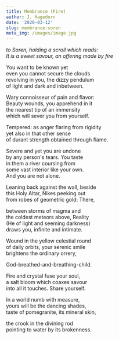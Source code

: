 ```yaml
---
title: Membrance (Fire)
author: J. Hagedorn
date: '2020-03-12'
slug: membrance-soren
meta_img: /images/image.jpg
---
```


*to Soren, holding a scroll which reads:*  
*It is a sweet savour, an offering made by fire*  

You want to be known yet  
even you cannot secure the clouds  
revolving in you, the dizzy pendulum  
of light and dark and inbetween.

Wary connoisseur of pain and flavor:  
Beauty wounds, you apprehend in it  
the nearest tip of an immensity  
which will sever you from yourself.  

Tempered: as anger flaring from rigidity  
yet also in that other sense  
of durant strength obtained through flame.  

Severe and yet you are undone  
by any person's tears.  You taste  
in them a river coursing from  
some vast interior like your own.  
And you are not alone.  

Leaning back against the wall, beside  
this Holy Altar, Nikes peeking out  
from robes of geometric gold:  There,  

between storms of magma and  
the coldest meteors above, Reality  
(He of light and seeming darkness)  
draws you, infinite and intimate.  

Wound in the yellow celestial round  
of daily orbits, your serenic smile  
brightens the ordinary orrery,  

God-breathed-and-breathing-child.  

Fire and crystal fuse your soul,  
a salt bloom which coaxes savour  
into all it touches.  Share yourself.  

In a world numb with measure,  
yours will be the dancing shades,  
taste of pomegranite, its mineral skin,

the crook in the divining rod  
pointing to water by its brokenness.

